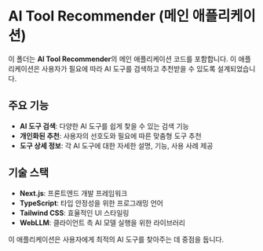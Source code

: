 # AI Tool Recommender (메인 애플리케이션)

이 폴더는 **AI Tool Recommender**의 메인 애플리케이션 코드를 포함합니다. 이 애플리케이션은 사용자가 필요에 따라 AI 도구를 검색하고 추천받을 수 있도록 설계되었습니다.

## 주요 기능
- **AI 도구 검색**: 다양한 AI 도구를 쉽게 찾을 수 있는 검색 기능
- **개인화된 추천**: 사용자의 선호도와 필요에 따른 맞춤형 도구 추천
- **도구 상세 정보**: 각 AI 도구에 대한 자세한 설명, 기능, 사용 사례 제공

## 기술 스택
- **Next.js**: 프론트엔드 개발 프레임워크
- **TypeScript**: 타입 안정성을 위한 프로그래밍 언어
- **Tailwind CSS**: 효율적인 UI 스타일링
- **WebLLM**: 클라이언트 측 AI 모델 실행을 위한 라이브러리

이 애플리케이션은 사용자에게 최적의 AI 도구를 찾아주는 데 중점을 둡니다. 